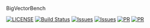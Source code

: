 BigVectorBench

[![LICENSE](https://img.shields.io/github/license/cococo2000/BigVectorBench.svg)](https://github.com/cococo2000/BigVectorBench/blob/master/LICENSE)
[![Build Status](https://img.shields.io/github/actions/workflow/status/cococo2000/BigVectorBench/benchmarks.yml?branch=main)](https://github.com/cococo2000/BigVectorBench/actions/workflows/benchmarks.yml)
[![Issues](https://img.shields.io/github/issues/cococo2000/BigVectorBench.svg)](https://github.com/cococo2000/BigVectorBench/issues)
[![Issues](https://img.shields.io/github/issues-closed/cococo2000/BigVectorBench.svg)](https://github.com/cococo2000/BigVectorBench/issues)
[![PR](https://img.shields.io/github/issues-pr/cococo2000/BigVectorBench.svg)]([https://github.com/cococo2000/BigVectorBench/issues](https://github.com/cococo2000/BigVectorBench/pulls))
[![PR](https://img.shields.io/github/issues-pr-closed/cococo2000/BigVectorBench.svg)]([https://github.com/cococo2000/BigVectorBench/issues](https://github.com/cococo2000/BigVectorBench/pulls))

